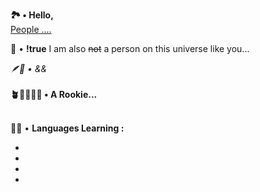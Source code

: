 <b>🏞️ • Hello,</b><BR><u>People
....</u><BR>
<p>🚀 • <b>!true</b> I am also <strike>not</strike> a person on this universe like you...</p>
<I>🪶🌱 • &&</I>
<BR>
<BR>
<b>🪴🌾🍀🍁🍃 • A Rookie...</b>
<br>
<br>
<p>🌱🌴 • <b>Languages Learning : </b></p>
<ul>
<li style="background-image: url(html.gif); 
            background-repeat: repeat; 
            -webkit-background-clip: text; 
            -webkit-text-fill-color: transparent;
            -webkit-font-smoothing: antialiased;">
Html
</li>
<li style="background-image: url(css.gif); 
            background-repeat: no-repeat; 
            -webkit-background-clip: text; 
            -webkit-text-fill-color: transparent;
            -webkit-font-smoothing: antialiased;">
Css
</li>
<li style="background-image: url(js.gif); 
            background-repeat: no-repeat; 
            -webkit-background-clip: text; 
            -webkit-text-fill-color: transparent;
            -webkit-font-smoothing: antialiased;">
Js
</li>
<li style="background-image: url(java.gif); 
            background-repeat: no-repeat; 
            -webkit-background-clip: text; 
            -webkit-text-fill-color: transparent;
            -webkit-font-smoothing: antialiased;">
Java
</li>
</ul>


